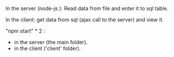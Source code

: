 In the server (node-js ): Read data from file and enter it to sql table.

In the client: get data from sql (ajax call to the server) and view it.  

"npm start" * 2 :
* in the server (the main folder).
* in the client ('client' folder).